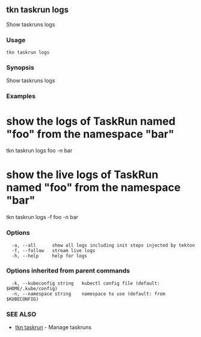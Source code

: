 ## tkn taskrun logs

Show taskruns logs

### Usage

```
tkn taskrun logs
```

### Synopsis

Show taskruns logs

### Examples


# show the logs of TaskRun named "foo" from the namespace "bar"
tkn taskrun logs foo -n bar

# show the live logs of TaskRun named "foo" from the namespace "bar" 
tkn taskrun logs -f foo -n bar


### Options

```
  -a, --all      show all logs including init steps injected by tekton
  -f, --follow   stream live logs
  -h, --help     help for logs
```

### Options inherited from parent commands

```
  -k, --kubeconfig string   kubectl config file (default: $HOME/.kube/config)
  -n, --namespace string    namespace to use (default: from $KUBECONFIG)
```

### SEE ALSO

* [tkn taskrun](tkn_taskrun.md)	 - Manage taskruns

